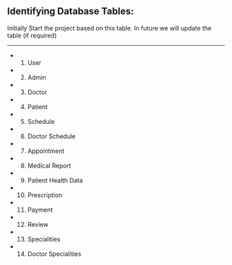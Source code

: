 ## Identifying Database Tables:
Initially Start the project based on this table. In future we will update the table  (if required)

---
- 1. User
- 2. Admin
- 3. Doctor
- 4. Patient
- 5. Schedule 
- 6. Doctor Schedule
- 7. Appointment
- 8. Medical Report
- 9. Patient Health Data
- 10. Prescription
- 11. Payment
- 12. Review
- 13. Specialities
- 14. Doctor Specialities